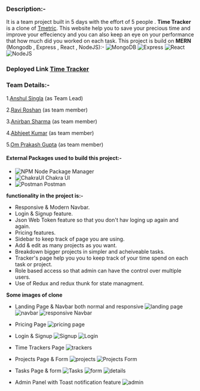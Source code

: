 ### Description:-
It is a team project built in 5 days with the effort of 5 people . __Time Tracker__ is a clone of [Tmetric](https://tmetric.com/). This website help you to save your precious time and improve your effeciency and you can also keep an eye on your performance that how much did you worked on each task.
This project is build on **MERN** (Mongodb , Express , React , NodeJS):-
![MongoDB](https://camo.githubusercontent.com/72e92f69f36703548704a9eeda2a9889c2756b5e08f01a9aec6e658c148d014e/68747470733a2f2f696d672e736869656c64732e696f2f62616467652f4d6f6e676f44422d3445413934423f7374796c653d666f722d7468652d6261646765266c6f676f3d6d6f6e676f6462266c6f676f436f6c6f723d7768697465)
![Express](https://camo.githubusercontent.com/7f73136d92799b19be179d1ed87b461120c35ed917c7d5ab59a7606209da7bd3/68747470733a2f2f696d672e736869656c64732e696f2f62616467652f457870726573732e6a732d3030303030303f7374796c653d666f722d7468652d6261646765266c6f676f3d65787072657373266c6f676f436f6c6f723d7768697465)
![React](https://camo.githubusercontent.com/268ac512e333b69600eb9773a8f80b7a251f4d6149642a50a551d4798183d621/68747470733a2f2f696d672e736869656c64732e696f2f62616467652f52656163742d3230323332413f7374796c653d666f722d7468652d6261646765266c6f676f3d7265616374266c6f676f436f6c6f723d363144414642)
![NodeJS](https://camo.githubusercontent.com/a1eae878fdd3d1c1b687992ca74e5cac85f4b68e60a6efaa7bc8dc9883b71229/68747470733a2f2f696d672e736869656c64732e696f2f62616467652f4e6f64652e6a732d3333393933333f7374796c653d666f722d7468652d6261646765266c6f676f3d6e6f6465646f746a73266c6f676f436f6c6f723d7768697465)

### Deployed Link [Time Tracker](https://frontend-omgupta12.vercel.app/)

### Team Details:-
1.[Anshul Singla](https://anshul-singla.github.io/) (as Team Lead)

2.[Ravi Roshan](https://ravi98351.github.io/ravi_roshan.github.io/) (as team member)

3.[Anirban Sharma](https://anirbansharma1996.github.io/) (as team member)

4.[Abhjeet Kumar](https://abhizeit.github.io/) (as team member)

5.[Om Prakash Gupta](https://omgupta12.github.io/) (as team member)

#### External Packages used to build this project:-
- ![NPM](https://camo.githubusercontent.com/55037e0ff8e2c9df84ad631c3d0443a7316776ede7459a5872ccb336d7df2781/68747470733a2f2f696d672e736869656c64732e696f2f62616467652f6e706d2d4342333833373f7374796c653d666f722d7468652d6261646765266c6f676f3d6e706d266c6f676f436f6c6f723d7768697465)  Node Package Manager  
-  ![ChakraUI](https://camo.githubusercontent.com/5d58ae623237663dd0d209c197c95181d672cbc62ad322039de3c37f1647bcce/68747470733a2f2f696d672e736869656c64732e696f2f62616467652f4368616b726125323055492d3362633762643f7374796c653d666f722d7468652d6261646765266c6f676f3d6368616b72617569266c6f676f436f6c6f723d7768697465)  Chakra UI 
-  ![Postman](https://camo.githubusercontent.com/879423585ed087f3c973857c43ba7e7d84f52c993d2c937055726339fbf921d9/68747470733a2f2f696d672e736869656c64732e696f2f62616467652f506f73746d616e2d4646364333373f7374796c653d666f722d7468652d6261646765266c6f676f3d506f73746d616e266c6f676f436f6c6f723d7768697465)  Postman 


**functionality in the project is:-**
- Responsive & Modern Navbar. 
- Login & Signup feature.
- Json Web Token feature so that you don't hav loging up again and again. 
- Pricing features.
- Sidebar to keep track of page you are using.
- Add & edit as many projects as you want.
- Breakdown bigger projects in simpler and acheiveable tasks.
- Tracker's page help you you to keep track of your time spend on each task or project.
- Role based access so that admin can have the control over multiple users.
- Use of Redux and redux thunk for state managment.
 
**Some images of clone**
- Landing Page & Navbar both normal and responsive
![landing page](./images/landing_page.png)
![navbar](./images/navbar.png)
![responsive Navbar](./images/responsicenavbar.png)

- Pricing Page
![pricing page](./images/pricing.png)

- Login & Signup
![Signup](./images/login.png)
![Login](./images/signup.png) 

- Time Trackers Page
![trackers](./images/trackerPage.png)

- Projects Page & Form
![projects](./images/project.png)
![Projects Form](./images/projectForm.png)

- Tasks Page & form
![Tasks](./images/task.png)
![form](./images/tasksform.png)
![details](./images/tasksdetails.png)

- Admin Panel with Toast notification feature
![admin](./images/admin.png)

